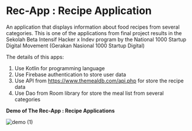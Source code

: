 # Rec-App : Recipe Application
An application that displays information about food recipes from several categories. This is one of the applications from final project results in the Sekolah Beta Intensif Hacker x Indev program by the National 1000 Startup Digital Movement (Gerakan Nasional 1000 Startup Digital)

The details of this apps:
1. Use Kotlin for programming language
2. Use Firebase authentication to store user data
3. Use API from https://www.themealdb.com/api.php for store the recipe data
4. Use Dao from Room library for store the meal list from several categories

<b> Demo of The Rec-App : Recipe Applications </b>

![demo (1)](https://user-images.githubusercontent.com/89477206/197960386-404a8da9-b6a0-4b2a-b094-2d256cbe5584.gif)
